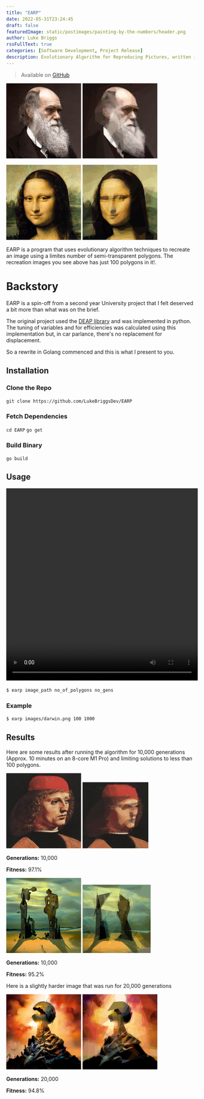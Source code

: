 ```yaml
---
title: "EARP"
date: 2022-05-31T23:24:45
draft: false
featuredImage: static/postimages/painting-by-the-numbers/header.png
author: Luke Briggs
rssFullText: true
categories: [Software Development, Project Release]
description: Evolutionary Algorithm for Reproducing Pictures, written in Golang
---
```


> Available on [GitHub](https://github.com/LukeBriggsDev/EARP)

![Darwin normal](https://github.com/LukeBriggsDev/EARP/raw/main/images/darwin.png)
![Darwin earp](https://github.com/LukeBriggsDev/EARP/raw/main/README/96.87.png)

![Mona Lisa normal](https://github.com/LukeBriggsDev/EARP/raw/main/images/monalisa.png)
![Mona Lisa earp](https://github.com/LukeBriggsDev/EARP/raw/main/README/monalisa96.65.png)

EARP is a program that uses evolutionary algorithm techniques to recreate an image using a limites number of semi-transparent polygons.
The recreation images you see above has just 100 polygons in it!.

# Backstory
EARP is a spin-off from a second year University project that I felt deserved a bit more than what was on the brief.

The original project used the [DEAP library](https://deap.readthedocs.io/en/master/) and was implemented in python.
The tuning of variables and for efficiencies was calculated using this implementation but, in car parlance, there's no replacement for displacement.

So a rewrite in Golang commenced and this is what I present to you.

## Installation

### Clone the Repo
`git clone https://github.com/LukeBriggsDev/EARP`

### Fetch Dependencies
`cd EARP`
`go get`

### Build Binary
`go build`

## Usage

<video width="512" height="512" controls style="margin-left: auto; margin-right: auto">
<source src="https://user-images.githubusercontent.com/22104392/170303078-03c614ab-5fe1-408c-9a09-2ef2091392e3.mp4" type="video/mp4">
</video>

```sh
$ earp image_path no_of_polygons no_gens
```

### Example
```sh
$ earp images/darwin.png 100 1000
```

## Results



Here are some results after running the algorithm for 10,000 generations (Approx. 10 minutes on an 8-core M1 Pro) and limiting solutions to less than 100 polygons.

![Image 1](https://github.com/LukeBriggsDev/EARP/raw/main/images/3a.png)
![Image 1 earp](https://github.com/LukeBriggsDev/EARP/raw/main/README/1.png)


**Generations:** 10,000

**Fitness:** 97.1%

![Image 2](https://github.com/LukeBriggsDev/EARP/raw/main/images/3b.png)
![Image 2 earp](https://github.com/LukeBriggsDev/EARP/raw/main/README/2.png)

**Generations:** 10,000

**Fitness:** 95.2%

Here is a slightly harder image that was run for 20,000 generations

![Image 2](https://github.com/LukeBriggsDev/EARP/raw/main/images/3c.png)
![Image 2 earp](https://github.com/LukeBriggsDev/EARP/raw/main/README/3.png)

**Generations:** 20,000

**Fitness:** 94.8%